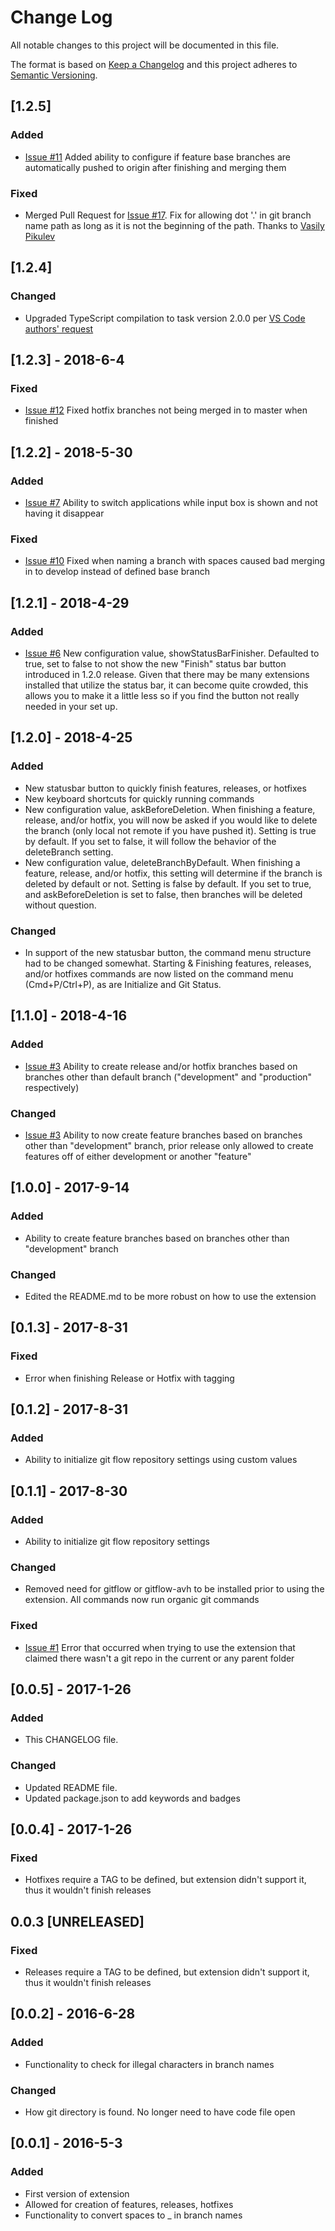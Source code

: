 # Change Log
All notable changes to this project will be documented in this file.

The format is based on [Keep a Changelog](http://keepachangelog.com/)
and this project adheres to [Semantic Versioning](http://semver.org/).

## [1.2.5]
### Added
- [Issue #11](https://github.com/Shaggy13spe/gitflow4code/issues/11) Added ability to configure if feature base branches are automatically pushed to origin after finishing and merging them
### Fixed
- Merged Pull Request for [Issue #17](https://github.com/Shaggy13spe/gitflow4code/pull/17). Fix for allowing dot '.' in git branch name path as long as it is not the beginning of the path. Thanks to [Vasily Pikulev](https://github.com/pikulev)

## [1.2.4]
### Changed
- Upgraded TypeScript compilation to task version 2.0.0 per [VS Code authors' request](https://code.visualstudio.com/docs/extensions/developing-extensions#_compiling-typescript)

## [1.2.3] - 2018-6-4
### Fixed
- [Issue #12](https://github.com/Shaggy13spe/gitflow4code/issues/12) Fixed hotfix branches not being merged in to master when finished

## [1.2.2] - 2018-5-30
### Added
- [Issue #7](https://github.com/Shaggy13spe/gitflow4code/issues/7) Ability to switch applications while input box is shown and not having it disappear
### Fixed
- [Issue #10](https://github.com/Shaggy13spe/gitflow4code/issues/10) Fixed when naming a branch with spaces caused bad merging in to develop instead of defined base branch

## [1.2.1] - 2018-4-29
### Added
- [Issue #6](https://github.com/Shaggy13spe/gitflow4code/issues/6) New configuration value, showStatusBarFinisher. Defaulted to true, set to false to not show the new "Finish" status bar button introduced in 1.2.0 release. Given that there may be many extensions installed that utilize the status bar, it can become quite crowded, this allows you to make it a little less so if you find the button not really needed in your set up.

## [1.2.0] - 2018-4-25
### Added
- New statusbar button to quickly finish features, releases, or hotfixes
- New keyboard shortcuts for quickly running commands
- New configuration value, askBeforeDeletion. When finishing a feature, release, and/or hotfix, you will now be asked if you would like to delete the branch (only local not remote if you have pushed it). Setting is true by default. If you set to false, it will follow the behavior of the deleteBranch setting.
- New configuration value, deleteBranchByDefault. When finishing a feature, release, and/or hotfix, this setting will determine if the branch is deleted by default or not. Setting is false by default. If you set to true, and askBeforeDeletion is set to false, then branches will be deleted without question.
### Changed
- In support of the new statusbar button, the command menu structure had to be changed somewhat. Starting & Finishing features, releases, and/or hotfixes commands are now listed on the command menu (Cmd+P/Ctrl+P), as are Initialize and Git Status.

## [1.1.0] - 2018-4-16
### Added
- [Issue #3](https://github.com/Shaggy13spe/gitflow4code/issues/3) Ability to create release and/or hotfix branches based on branches other than default branch ("development" and "production" respectively)
### Changed
- [Issue #3](https://github.com/Shaggy13spe/gitflow4code/issues/3) Ability to now create feature branches based on branches other than "development" branch, prior release only allowed to create features off of either development or another "feature"

## [1.0.0] - 2017-9-14
### Added
- Ability to create feature branches based on branches other than "development" branch

### Changed
- Edited the README.md to be more robust on how to use the extension

## [0.1.3] - 2017-8-31
### Fixed
- Error when finishing Release or Hotfix with tagging

## [0.1.2] - 2017-8-31
### Added
- Ability to initialize git flow repository settings using custom values

## [0.1.1] - 2017-8-30
### Added
- Ability to initialize git flow repository settings

### Changed
- Removed need for gitflow or gitflow-avh to be installed prior to using the extension. All commands now run organic git commands

### Fixed
- [Issue #1](https://github.com/Shaggy13spe/gitflow4code/issues/1) Error that occurred when trying to use the extension that claimed there wasn't a git repo in the current or any parent folder

## [0.0.5] - 2017-1-26
### Added
- This CHANGELOG file.

### Changed
- Updated README file.
- Updated package.json to add keywords and badges

## [0.0.4] - 2017-1-26
### Fixed
- Hotfixes require a TAG to be defined, but extension didn't support it, thus it wouldn't finish releases

## 0.0.3 [UNRELEASED]
### Fixed
- Releases require a TAG to be defined, but extension didn't support it, thus it wouldn't finish releases

## [0.0.2] - 2016-6-28
### Added
- Functionality to check for illegal characters in branch names


### Changed
- How git directory is found. No longer need to have code file open

## [0.0.1] - 2016-5-3
### Added
- First version of extension
- Allowed for creation of features, releases, hotfixes
- Functionality to convert spaces to _ in branch names

